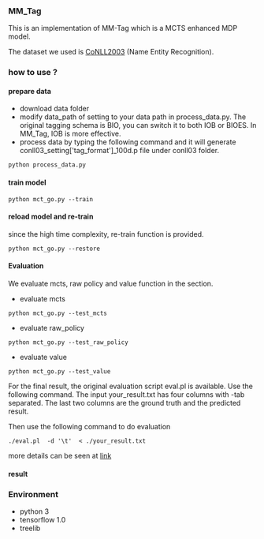 ### MM_Tag
This is an implementation of MM-Tag which is a MCTS enhanced MDP model. 

The dataset we used is [CoNLL2003](https://www.clips.uantwerpen.be/conll2003/ner/)  (Name Entity Recognition).


### how to use ?
#### prepare data
- download data folder
- modify data_path of setting to your data path in process_data.py. The original tagging schema is BIO, you can switch it to both IOB or BIOES. In MM_Tag, IOB is more effective.
- process data by typing the following command and it will generate conll03_setting['tag_format']_100d.p file under conll03 folder.
```
python process_data.py
```

#### train model
```
python mct_go.py --train
```

#### reload model and re-train
since the high time complexity, re-train function is provided.
```
python mct_go.py --restore
```

#### Evaluation 
We evaluate mcts, raw policy and value function in the section.
-  evaluate mcts
```
python mct_go.py --test_mcts
```
-  evaluate raw_policy
```
python mct_go.py --test_raw_policy
```

-  evaluate value
```
python mct_go.py --test_value
```

For the final result, the original evaluation script eval.pl  is available. Use the following command.
The input your_result.txt has four columns with -tab separated. The last two columns are the ground truth and the predicted result.

Then use the following command to do evaluation

```
./eval.pl  -d '\t'  < ./your_result.txt
```

more details can be seen at [link](https://blog.argcv.com/articles/2014.c)




#### result





### Environment
- python 3
- tensorflow 1.0
- treelib
